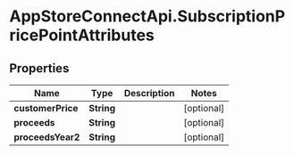 # AppStoreConnectApi.SubscriptionPricePointAttributes

## Properties

Name | Type | Description | Notes
------------ | ------------- | ------------- | -------------
**customerPrice** | **String** |  | [optional] 
**proceeds** | **String** |  | [optional] 
**proceedsYear2** | **String** |  | [optional] 


